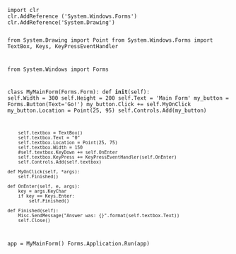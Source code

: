 <code>
import clr
clr.AddReference ('System.Windows.Forms')
clr.AddReference('System.Drawing')

from System.Drawing import Point
from System.Windows.Forms import TextBox, Keys, KeyPressEventHandler

from System.Windows import Forms

class MyMainForm(Forms.Form):
    def __init__(self):
        self.Width = 300
        self.Height = 200
        self.Text = 'Main Form'
        my_button = Forms.Button(Text='Go!')
        my_button.Click += self.MyOnClick
        my_button.Location = Point(25, 95)
        self.Controls.Add(my_button)
        
        self.textbox = TextBox()
        self.textbox.Text = "0"
        self.textbox.Location = Point(25, 75)
        self.textbox.Width = 150
        #self.textbox.KeyDown += self.OnEnter
        self.textbox.KeyPress += KeyPressEventHandler(self.OnEnter)
        self.Controls.Add(self.textbox)
        
    def MyOnClick(self, *args):
        self.Finished()
    
    def OnEnter(self, e, args):
        key = args.KeyChar
        if key == Keys.Enter:
            self.Finished()
            
    def Finished(self):
        Misc.SendMessage("Answer was: {}".format(self.textbox.Text))
        self.Close()

app = MyMainForm()
Forms.Application.Run(app)
</code>
